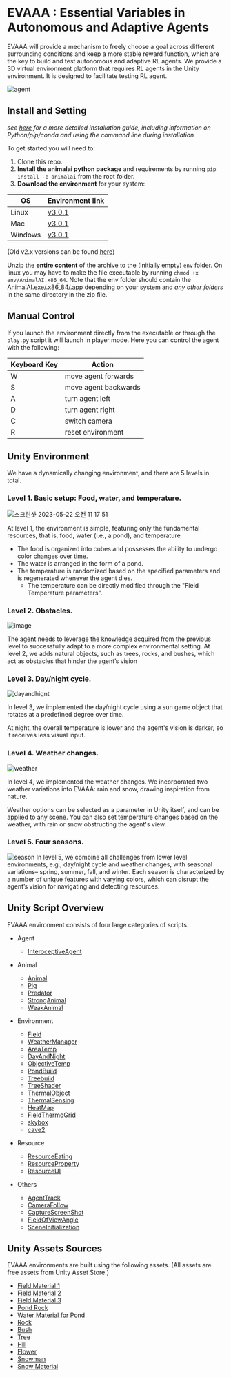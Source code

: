 # EVAAA : Essential Variables in Autonomous and Adaptive Agents

EVAAA will provide a mechanism to freely choose a goal across different surrounding conditions and keep a more stable reward function, which are the key to build and test autonomous and adaptive RL agents. We provide a 3D virtual environment platform that requires RL agents in the Unity environment. It is designed to facilitate testing RL agent.

![agent](https://github.com/cocoanlab/interoceptive-ai-env/assets/119106107/3ad778d8-38cd-4cb1-843b-9fa58947d6e3)

## Install and Setting
*see [here](docs/installationGuide.md) for a more detailed installation guide, including information on Python/pip/conda and using the command line during installation*

To get started you will need to:
1. Clone this repo.
2. **Install the animalai python package** and requirements by running `pip install -e animalai` from the root folder.
3. **Download the environment** for your system:

| OS | Environment link |
| --- | --- |
| Linux |  [v3.0.1](https://kv301.user.srcf.net/wp-content/uploads/2022/04/AAI_v3.0.1_build_linux_090422.zip) |
| Mac | [v3.0.1](https://kv301.user.srcf.net/wp-content/uploads/2022/04/AAI_v3.0.1_build_macOS_090422.zip) |
| Windows | [v3.0.1](https://kv301.user.srcf.net/wp-content/uploads/2022/04/AAI_v3.0.1_build_windows_090422.zip) |

(Old v2.x versions can be found [here](docs/oldVersions.md))

Unzip the **entire content** of the archive to the (initially empty) `env` folder. On linux you may have to make the file executable by running `chmod +x env/AnimalAI.x86_64`. Note that the env folder should contain the AnimalAI.exe/.x86_84/.app depending on your system and *any other folders* in the same directory in the zip file.

## Manual Control 

If you launch the environment directly from the executable or through the `play.py` script it will launch in player mode. Here you can control the agent with the following:

| Keyboard Key  | Action    |
| --- | --- |
| W   | move agent forwards |
| S   | move agent backwards|
| A   | turn agent left     |
| D   | turn agent right    |
| C   | switch camera       |
| R   | reset environment   |

## Unity Environment
We have a dynamically changing environment, and there are 5 levels in total. 

### Level 1. Basic setup: Food, water, and temperature.
![스크린샷 2023-05-22 오전 11 17 51](https://github.com/cocoanlab/interoceptive-ai-env/assets/119106107/bf056b30-339c-4064-bd7d-96968b743c62)

At level 1, the environment is simple, featuring only the fundamental resources, that is, food, water (i.e., a pond), and temperature
- The food is organized into cubes and possesses the ability to undergo color changes over time.
- The water is arranged in the form of a pond. 
- The temperature is randomized based on the specified parameters and is regenerated whenever the agent dies.
  - The temperature can be directly modified through the "Field Temperature parameters".


### Level 2. Obstacles.
![image](https://github.com/cocoanlab/interoceptive-ai-env/assets/119106107/befa3f25-bf09-4179-a678-7b8f30df8d82)

The agent needs to leverage the knowledge acquired from the previous level to successfully adapt to a more complex environmental setting. 
At level 2, we adds natural objects, such as trees, rocks, and bushes, which act as obstacles that hinder the agent’s vision

### Level 3. Day/night cycle.
![dayandhignt](https://github.com/cocoanlab/interoceptive-ai-env/assets/119106107/f41d31a3-2180-437d-9c29-478a4e5c6b37)

In level 3, we implemented the day/night cycle using a sun game object that rotates at a predefined degree over time.

At night, the overall temperature is lower and the agent's vision is darker, so it receives less visual input. 

### Level 4. Weather changes.
![weather](https://github.com/cocoanlab/interoceptive-ai-env/assets/119106107/1bd12896-3bbe-4b4b-ad54-0ebe251f26e3)

In level 4, we implemented the weather changes. We incorporated two weather variations into EVAAA: rain and snow, drawing inspiration from nature.

Weather options can be selected as a parameter in Unity itself, and can be applied to any scene. 
You can also set temperature changes based on the weather, with rain or snow obstructing the agent's view. 

### Level 5. Four seasons.
![season](https://github.com/cocoanlab/interoceptive-ai-env/assets/119106107/d3bff940-96c9-4ce6-ad04-e5858dd7a95d)
In level 5, we combine all challenges from lower level environments, e.g., day/night cycle and weather changes, with seasonal variations– spring, summer, fall, and winter.
Each season is characterized by a number of unique features with varying colors, which can disrupt the agent’s vision for navigating and detecting resources.




## Unity Script Overview

EVAAA environment consists of four large categories of scripts.

+ Agent
    + [InteroceptiveAgent](https://github.com/cocoanlab/interoceptive-ai-env/blob/2dfe4d8842bde685f6d2fea5f07070c5c37aada1/Assets/Scripts/InteroceptiveAgent.cs)
	
+ Animal
    + [Animal](https://github.com/cocoanlab/interoceptive-ai-env/blob/r0.12.3/Assets/Scripts/Animal.cs)
    + [Pig](https://github.com/cocoanlab/interoceptive-ai-env/blob/r0.12.3/Assets/Scripts/Pig.cs)
    + [Predator](https://github.com/cocoanlab/interoceptive-ai-env/blob/r0.12.3/Assets/Scripts/Predator.cs)
    + [StrongAnimal](https://github.com/cocoanlab/interoceptive-ai-env/blob/r0.12.3/Assets/Scripts/StrongAnimal.cs)
    + [WeakAnimal](https://github.com/cocoanlab/interoceptive-ai-env/blob/r0.12.3/Assets/Scripts/WeakAnimal.cs)
	
+ Environment
    + [Field](https://github.com/cocoanlab/interoceptive-ai-env/blob/r0.12.3/Assets/Scripts/Field.cs)
    + [WeatherManager](https://github.com/cocoanlab/interoceptive-ai-env/blob/r0.12.3/Assets/Scripts/WeatherManager.cs)
    + [AreaTemp](https://github.com/cocoanlab/interoceptive-ai-env/blob/r0.12.3/Assets/Scripts/AreaTemp.cs)
    + [DayAndNight](https://github.com/cocoanlab/interoceptive-ai-env/blob/r0.12.3/Assets/Scripts/DayAndNight.cs)
    + [ObjectiveTemp](https://github.com/cocoanlab/interoceptive-ai-env/blob/r0.12.3/Assets/Scripts/ObjectTemp.cs)
    + [PondBuild](https://github.com/cocoanlab/interoceptive-ai-env/blob/r0.12.3/Assets/Scripts/PondBuild.cs)
    + [Treebuild](https://github.com/cocoanlab/interoceptive-ai-env/blob/r0.12.3/Assets/Scripts/TreeBuild.cs)
    + [TreeShader](https://github.com/cocoanlab/interoceptive-ai-env/blob/r0.12.3/Assets/Scripts/TreeShader.cs)
    + [ThermalObject](https://github.com/cocoanlab/interoceptive-ai-env/blob/r0.12.3/Assets/Scripts/ThermalObject.cs)
    + [ThermalSensing](https://github.com/cocoanlab/interoceptive-ai-env/blob/r0.12.3/Assets/Scripts/ThermalSensing.cs)
    + [HeatMap](https://github.com/cocoanlab/interoceptive-ai-env/blob/r0.12.3/Assets/Scripts/HeatMap.cs)
    + [FieldThermoGrid](https://github.com/cocoanlab/interoceptive-ai-env/blob/r0.12.3/Assets/Scripts/FieldThermoGrid.cs)
    + [skybox](https://github.com/cocoanlab/interoceptive-ai-env/blob/r0.12.3/Assets/Scripts/skybox.cs)
    + [cave2](https://github.com/cocoanlab/interoceptive-ai-env/blob/r0.12.3/Assets/Scripts/cave2.cs)
	
+ Resource
    + [ResourceEating](https://github.com/cocoanlab/interoceptive-ai-env/blob/r0.12.3/Assets/Scripts/ResourceEating.cs)
    + [ResourceProperty](https://github.com/cocoanlab/interoceptive-ai-env/blob/r0.12.3/Assets/Scripts/ResourceProperty.cs)
    + [ResourceUI](https://github.com/cocoanlab/interoceptive-ai-env/blob/r0.12.3/Assets/Scripts/ResourceUI.cs)
	
+ Others
    + [AgentTrack](https://github.com/cocoanlab/interoceptive-ai-env/blob/r0.12.3/Assets/Scripts/AgentTrack.cs)
    + [CameraFollow](https://github.com/cocoanlab/interoceptive-ai-env/blob/r0.12.3/Assets/Scripts/CameraFollow.cs)
    + [CaptureScreenShot](https://github.com/cocoanlab/interoceptive-ai-env/blob/r0.12.3/Assets/Scripts/CaptureScreenShot.cs)
    + [FieldOfViewAngle](https://github.com/cocoanlab/interoceptive-ai-env/blob/r0.12.3/Assets/Scripts/FieldOfViewAngle.cs)
    + [SceneInitialization](https://github.com/cocoanlab/interoceptive-ai-env/blob/r0.12.3/Assets/Scripts/SceneInitialization.cs)


## Unity Assets Sources

EVAAA environments are built using the following assets. (All assets are free assets from Unity Asset Store.)

+ [Field Material 1](https://assetstore.unity.com/packages/3d/environments/landscapes/mountain-terrain-rock-tree-97905)
+ [Field Material 2](https://assetstore.unity.com/packages/2d/textures-materials/floors/yughues-free-ground-materials-13001#content)
+ [Field Material 3](https://assetstore.unity.com/packages/2d/textures-materials/nature/snow-cliff-materials-137086#content)
+ [Pond Rock](https://assetstore.unity.com/packages/3d/props/exterior/rock-and-boulders-2-6947#content)
+ [Water Material for Pond](https://assetstore.unity.com/packages/2d/textures-materials/water/stylize-water-texture-153577#content)
+ [Rock](https://assetstore.unity.com/packages/3d/environments/landscapes/rocky-hills-environment-light-pack-89939#content)
+ [Bush](https://assetstore.unity.com/packages/3d/vegetation/plants/yughues-free-bushes-13168#content)
+ [Tree](https://assetstore.unity.com/packages/3d/vegetation/trees/2022-pbr-xfrogplants-sampler-229007#content)
+ [Hill](https://assetstore.unity.com/packages/3d/environments/landscapes/autumn-mountain-52251#content)
+ [Flower](https://assetstore.unity.com/packages/3d/environments/fantasy-landscape-103573#content)
+ [Snowman](https://assetstore.unity.com/packages/3d/props/free-snowman-105123#content)
+ [Snow Material](https://assetstore.unity.com/packages/2d/textures-materials/water/stylize-snow-texture-153579#content)
